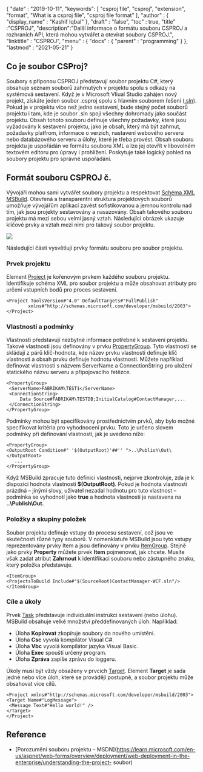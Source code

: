 {
  "date" : "2019-10-11",
  "keywords": [ "csproj file", "csproj", "extension", "format", "What is a csproj file", "csproj file format" ],
  "author" : {
    "display_name" : "Kashif Iqbal"
},
  "draft" : "false",
  "toc" : true,
  "title" :"CSPROJ",
  "description":"Další informace o formátu souboru CSPROJ a rozhraních API, která mohou vytvářet a otevírat soubory CSPROJ.",
  "linktitle" : "CSPROJ",
  "menu" : {
    "docs" : {
      "parent" : "programming"
}
},
  "lastmod" : "2021-05-21"
}

## Co je soubor CSProj?
Soubory s příponou CSPROJ představují soubor projektu C#, který obsahuje seznam souborů zahrnutých v projektu spolu s odkazy na systémová sestavení. Když je v Microsoft VIiual Studio zahájen nový projekt, získáte jeden soubor .csproj spolu s hlavním souborem řešení ([.sln](/cs/programming/sln/)). Pokud je v projektu více než jedno sestavení, bude stejný počet souborů projektu i tam, kde je soubor .sln spojí všechny dohromady jako součást projektu. Obsah tohoto souboru definuje všechny požadavky, které jsou vyžadovány k sestavení projektu, jako je obsah, který má být zahrnut, požadavky platfrom, informace o verzích, nastavení webového serveru nebo databázového serveru a úlohy, které je třeba provést. Obsah souboru projektu je uspořádán ve formátu souboru XML a lze jej otevřít v libovolném textovém editoru pro úpravy i prohlížení. Poskytuje také logický pohled na soubory projektu pro správné uspořádání.

## Formát souboru CSPROJ č.

Vývojáři mohou sami vytvářet soubory projektu a respektovat [Schéma XML MSBuild](https://msdn.microsoft.com/library/5dy88c2e.aspx). Otevřená a transparentní struktura projektových souborů umožňuje vývojářům aplikací zavést sofistikovanou a jemnou kontrolu nad tím, jak jsou projekty sestavovány a nasazovány. Obsah takového souboru projektu má mezi sebou velmi jasný vztah. Následující obrázek ukazuje klíčové prvky a vztah mezi nimi pro takový soubor projektu.

![](https://learn.microsoft.com/en-us/aspnet/web-forms/overview/deployment/web-deployment-in-the-enterprise/understanding-the-project-file/_static/image2.png)

Následující části vysvětlují prvky formátu souboru pro soubor projektu.

### Prvek projektu ###

Element [Project](https://msdn.microsoft.com/library/bcxfsh87.aspx) je kořenovým prvkem každého souboru projektu. Identifikuje schéma XML pro soubor projektu a může obsahovat atributy pro určení vstupních bodů pro proces sestavení.

```
<Project ToolsVersion#"4.0" DefaultTargets#"FullPublish"
        xmlns#"http://schemas.microsoft.com/developer/msbuild/2003">
</Project>
```

### Vlastnosti a podmínky

Vlastnosti představují nezbytné informace potřebné k sestavení projektu. Takové vlastnosti jsou definovány v prvku [PropertyGroup](https://msdn.microsoft.com/library/t4w159bs.aspx). Tyto vlastnosti se skládají z párů klíč-hodnota, kde název prvku vlastnosti definuje klíč vlastnosti a obsah prvku definuje hodnotu vlastnosti. Můžete například definovat vlastnosti s názvem ServerName a ConnectionString pro uložení statického názvu serveru a připojovacího řetězce.

```
<PropertyGroup>    
 <ServerName>FABRIKAM\TEST1</ServerName>
 <ConnectionString>
     Data Source#FABRIKAM\TESTDB;InitialCatalog#ContactManager,...
 </ConnectionString>
</PropertyGroup>
```

Podmínky mohou být specifikovány prostřednictvím prvků, aby bylo možné specifikovat kritéria pro vyhodnocení prvku. Toto je určeno slovem podmínky při definování vlastnosti, jak je uvedeno níže:

```
<PropertyGroup>
<OutputRoot Condition#" '$(OutputRoot)'##'' ">..\Publish\Out\</OutputRoot>
   ...
</PropertyGroup>
```

Když MSBuild zpracuje tuto definici vlastnosti, nejprve zkontroluje, zda je k dispozici hodnota vlastnosti **$(OutputRoot)**. Pokud je hodnota vlastnosti prázdná – jinými slovy, uživatel nezadal hodnotu pro tuto vlastnost – podmínka se vyhodnotí jako **true** a hodnota vlastnosti je nastavena na **..\Publish\Out.**

### Položky a skupiny položek

Soubor projektu definuje vstupy do procesu sestavení, což jsou ve skutečnosti různé typy souborů. V nomenklatuře MSBuild jsou tyto vstupy reprezentovány prvky Item a jsou definovány v prvku [ItemGroup](https://msdn.microsoft.com/library/646dk05y.aspx). Stejně jako prvky **Property** můžete prvek **Item** pojmenovat, jak chcete. Musíte však zadat atribut **Zahrnout** k identifikaci souboru nebo zástupného znaku, který položka představuje.

```
<ItemGroup>
<ProjectsToBuild Include#"$(SourceRoot)ContactManager-WCF.sln"/>
</ItemGroup>
```

### Cíle a úkoly

Prvek [Task](https://msdn.microsoft.com/library/77f2hx1s.aspx) představuje individuální instrukci sestavení (nebo úlohu). MSBuild obsahuje velké množství předdefinovaných úloh. Například:

* Úloha **Kopírovat** zkopíruje soubory do nového umístění.
* Úloha **Csc** vyvolá kompilátor Visual C#.
* Úloha **Vbc** vyvolá kompilátor jazyka Visual Basic.
* Úloha **Exec** spouští určený program.
* Úloha **Zpráva** zapíše zprávu do loggeru.

Úkoly musí být vždy obsaženy v prvcích [Target](https://msdn.microsoft.com/library/t50z2hka.aspx). Element **Target** je sada jedné nebo více úloh, které se provádějí postupně, a soubor projektu může obsahovat více cílů.

```
<Project xmlns#"http://schemas.microsoft.com/developer/msbuild/2003">
<Target Name#"LogMessage">
 <Message Text#"Hello world!" />
</Target>
</Project>
```

## Reference

* [Porozumění souboru projektu – MSDN](https://learn.microsoft.com/en-us/aspnet/web-forms/overview/deployment/web-deployment-in-the-enterprise/understanding-the-project- soubor)

